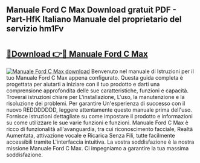 ## Manuale Ford C Max Download gratuit PDF - Part-HfK Italiano Manuale del proprietario del servizio hm1Fv

# <h2><a href="http://dfa3qp.blite.top/?on=Manuale+Ford+C+Max">🔗Download 👉🔴 Manuale Ford C Max</a></h2>

[![Manuale Ford C Max download](https://i.imgur.com/lujVjoI.png)](http://dfa3qp.blite.top/?on=Manuale+Ford+C+Max)
Benvenuto nel manuale di Istruzioni per il tuo Manuale Ford C Max appena configurato. Questa guida completa è progettata per aiutarti a iniziare con il tuo prodotto e darti una comprensione approfondita delle sue caratteristiche, funzioni e capacità. Troverai istruzioni chiare per L'installazione, L'uso, la manutenzione e la risoluzione dei problemi. Per garantire Un'esperienza di successo con il nuovo REDDDDDDD, leggere attentamente questo manuale prima dell'uso. Fornisce istruzioni dettagliate su come impostare il prodotto e informazioni su come utilizzare le sue varie funzioni e funzioni. Manuale Ford C Max è ricco di funzionalità all'avanguardia, tra cui riconoscimento facciale, Realtà Aumentata, attivazione vocale e Ricarica Senza Fili, tutte facilmente accessibili tramite L'interfaccia intuitiva. La vostra soddisfazione è la nostra missione Manuale Ford C Max. Ci impegniamo a garantire la tua massima soddisfazione.
